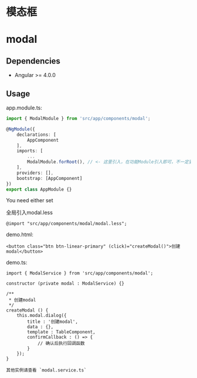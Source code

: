 # 模态框

# modal

## Dependencies

+ Angular >= 4.0.0 


## Usage

app.module.ts:

```ts
import { ModalModule } from 'src/app/components/modal';

@NgModule({
    declarations: [
        AppComponent
    ],
    imports: [
        ...
        ModalModule.forRoot(), // <- 这里引入，在功能Module引入即可，不一定要在AppModule, 这里作为样例
    ],
    providers: [],
    bootstrap: [AppComponent]
})
export class AppModule {}
```

You need either set  

全局引入modal.less

```none
@import "src/app/components/modal/modal.less";
```

demo.html:  
```
<button class="btn btn-linear-primary" (click)="createModal()">创建modal</button>
```

demo.ts:
```
import { ModalService } from 'src/app/components/modal';

constructor (private modal : ModalService) {}

/**
 * 创建modal
 */
createModal () {
    this.modal.dialog({
        title : '创建modal',
        data : {},
        template : TableComponent,
        confirmCallback : () => {
            // 确认后执行回调函数
        }
    });
}

其他实例请查看 `modal.service.ts`
```
